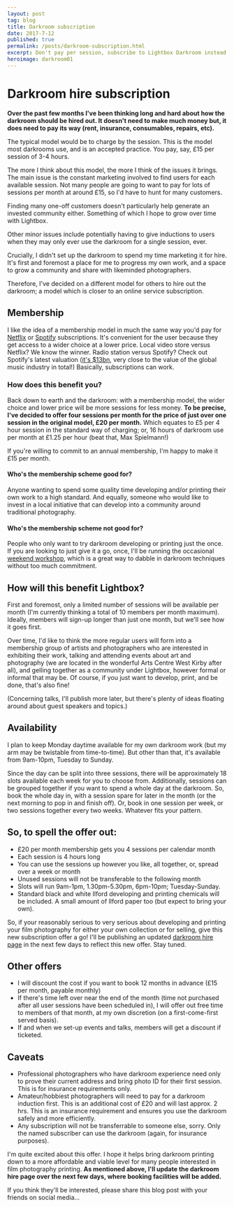 ```yaml
---
layout: post
tag: blog
title: Darkroom subscription
date: 2017-7-12
published: true
permalink: /posts/darkroom-subscription.html
excerpt: Don't pay per session, subscribe to Lightbox Darkroom instead!
heroimage: darkroom01
---
```

# Darkroom hire subscription


**Over the past few months I've been thinking long and hard about how the darkroom should be hired out. It doesn't need to make much money but, it does need to pay its way (rent, insurance, consumables, repairs, etc).**

The typical model would be to charge by the session. This is the model most darkrooms use, and is an accepted practice. You pay, say, £15 per session of 3-4 hours.

The more I think about this model, the more I think of the issues it brings. The main issue is the constant marketing involved to find users for each available session. Not many people are going to want to pay for lots of sessions per month at around £15, so I'd have to hunt for many customers.

Finding many one-off customers doesn't particularly help generate an invested community either. Something of which I hope to grow over time with Lightbox.

Other minor issues include potentially having to give inductions to users when they may only ever use the darkroom for a single session, ever.

Crucially, I didn't set up the darkroom to spend my time marketing it for hire. It's first and foremost a place for me to progress my own work, and a space to grow a community and share with likeminded photographers.

Therefore, I've decided on a different model for others to hire out the darkroom; a model which is closer to an online service subscription.

## Membership
I like the idea of a membership model in much the same way you'd pay for [Netflix](http://www.netflix.com) or [Spotify](http://www.spotify.com) subscriptions. It's convenient for the user because they get access to a wider choice at a lower price. Local video store versus Netflix? We know the winner. Radio station versus Spotify? Check out Spotify's latest valuation ([it's $13bn](http://www.reuters.com/article/us-spotify-ipo-idUSKBN18821T), very close to the value of the global music industry in total!) Basically, subscriptions can work.

### How does this benefit you?
Back down to earth and the darkroom: with a membership model, the wider choice and lower price will be more sessions for less money. **To be precise, I've decided to offer four sessions per month for the price of just over one session in the original model, £20 per month.** Which equates to £5 per 4 hour session in the standard way of charging; or, 16 hours of darkroom use per month at £1.25 per hour (beat that, Max Spielmann!)

If you're willing to commit to an annual membership, I'm happy to make it £15 per month.

#### Who's the membership scheme good for?
Anyone wanting to spend some quality time developing and/or printing their own work to a high standard. And equally, someone who would like to invest in a local initiative that can develop into a community around traditional photography.

#### Who's the membership scheme not good for?
People who only want to try darkroom developing or printing just the once. If you are looking to just give it a go, once, I'll be running the occasional [weekend workshop](/learn), which is a great way to dabble in darkroom techniques without too much commitment.

## How will this benefit Lightbox?

First and foremost, only a limited number of sessions will be available per month (I'm currently thinking a total of 10 members per month maximum). Ideally, members will sign-up longer than just one month, but we'll see how it goes first.

Over time, I'd like to think the more regular users will form into a membership group of artists and photographers who are interested in exhibiting their work, talking and attending events about art and photography (we are located in the wonderful Arts Centre West Kirby after all), and gelling together as a community under Lightbox, however formal or informal that may be. Of course, if you just want to develop, print, and be done, that's also fine!

(Concerning talks, I'll publish more later, but there's plenty of ideas floating around about guest speakers and topics.)

## Availability
I plan to keep Monday daytime available for my own darkroom work (but my arm may be twistable from time-to-time). But other than that, it's available from 9am-10pm, Tuesday to Sunday.

Since the day can be split into three sessions, there will be approximately 18 slots available each week for you to choose from. Additionally, sessions can be grouped together if you want to spend a whole day at the darkroom. So, book the whole day in, with a session spare for later in the month (or the next morning to pop in and finish off). Or, book in one session per week, or two sessions together every two weeks. Whatever fits your pattern.

## So, to spell the offer out:
- £20 per month membership gets you 4 sessions per calendar month
- Each session is 4 hours long
- You can use the sessions up however you like, all together, or, spread over a week or month
- Unused sessions will not be transferable to the following month
- Slots will run 9am-1pm, 1.30pm-5.30pm, 6pm-10pm; Tuesday-Sunday.
- Standard black and white Ilford developing and printing chemicals will be included. A small amount of Ilford paper too (but expect to bring your own).

So, if your reasonably serious to very serious about developing and printing your film photography for either your own collection or for selling, give this new subscription offer a go! I'll be publishing an updated [darkroom hire page](/darkroom-hire) in the next few days to reflect this new offer. Stay tuned.

## Other offers
- I will discount the cost if you want to book 12 months in advance (£15 per month, payable monthly)
- If there's time left over near the end of the month (time not purchased after all user sessions have been scheduled in), I will offer out free time to members of that month, at my own discretion (on a first-come-first served basis).
- If and when we set-up events and talks, members will get a discount if ticketed.

## Caveats
- Professional photographers who have darkroom experience need only to prove their current address and bring photo ID for their first session. This is for insurance requirements only.
- Amateur/hobbiest photographers will need to pay for a darkroom induction first. This is an additional cost of £20 and will last approx. 2 hrs. This is an insurance requirement and ensures you use the darkroom safely and more efficiently.
- Any subscription will not be transferrable to someone else, sorry. Only the named subscriber can use the darkroom (again, for insurance purposes).

I'm quite excited about this offer. I hope it helps bring darkroom printing down to a more affordable and viable level for many people interested in film photography printing. **As mentioned above, I'll update the darkroom hire page over the next few days, where booking facilities will be added.**

If you think they'll be interested, please share this blog post with your friends on social media...
